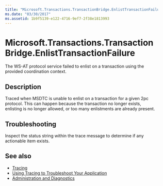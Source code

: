 ```yaml
---
title: "Microsoft.Transactions.TransactionBridge.EnlistTransactionFailure"
ms.date: "03/30/2017"
ms.assetid: 1b9f5139-e122-4716-9ef7-2f38e1813993
---
```

# Microsoft.Transactions.TransactionBridge.EnlistTransactionFailure
The WS-AT protocol service failed to enlist on a transaction using the provided coordination context.  
  
## Description  
 Traced when MSDTC is unable to enlist on a transaction for a given 2pc protocol.  This can happen because the transaction no longer exists, enlisting is no longer allowed, or too many enlistments are already present.  
  
## Troubleshooting  
 Inspect the status string within the trace message to determine if any actionable item exists.  
  
## See also

- [Tracing](../../../../../docs/framework/wcf/diagnostics/tracing/index.md)
- [Using Tracing to Troubleshoot Your Application](../../../../../docs/framework/wcf/diagnostics/tracing/using-tracing-to-troubleshoot-your-application.md)
- [Administration and Diagnostics](../../../../../docs/framework/wcf/diagnostics/index.md)
